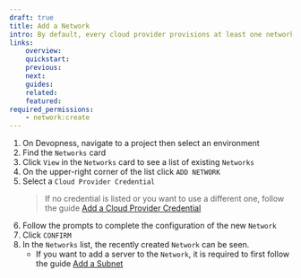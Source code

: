 ```yaml
---
draft: true
title: Add a Network
intro: By default, every cloud provider provisions at least one network/VPC (Virtual Private Cloud) in each region to which a user's account has access. However there are cases where you might need to define custom network topology, for example to isolate resources that should not be directly connected. Add a network to define a custom network topology.
links:
    overview:
    quickstart:
    previous:
    next:
    guides:
    related:
    featured:
required_permissions:
    - network:create
---
```


1. On Devopness, navigate to a project then select an environment
1. Find the `Networks` card
1. Click `View` in the `Networks` card to see a list of existing `Networks`
1. On the upper-right corner of the list click `ADD NETWORK`
1. Select a `Cloud Provider Credential`
    > If no credential is listed or you want to use a different one, follow the guide [Add a Cloud Provider Credential](/docs/users/credentials/add-credential)
1. Follow the prompts to complete the configuration of the new `Network`
1. Click `CONFIRM`
1. In the `Networks` list, the recently created `Network` can be seen.
    - If you want to add a server to the `Network`, it is required to first follow the guide [Add a Subnet](/docs/subnets/add-subnet)
